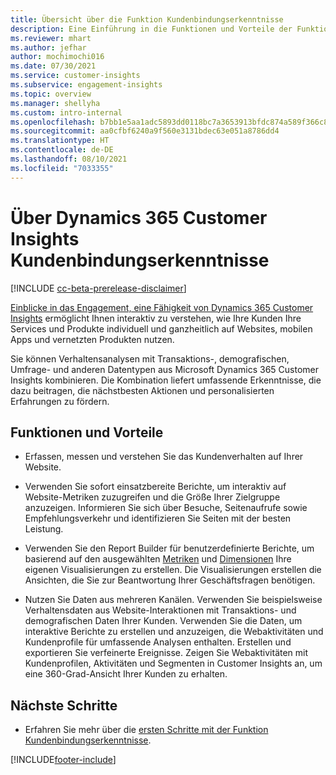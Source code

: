```yaml
---
title: Übersicht über die Funktion Kundenbindungserkenntnisse
description: Eine Einführung in die Funktionen und Vorteile der Funktion Kundenbindungserkenntnisse.
ms.reviewer: mhart
ms.author: jefhar
author: mochimochi016
ms.date: 07/30/2021
ms.service: customer-insights
ms.subservice: engagement-insights
ms.topic: overview
ms.manager: shellyha
ms.custom: intro-internal
ms.openlocfilehash: b7bb1e5aa1adc5893dd0118bc7a3653913bfdc874a589f366c8c37152bbfef4d
ms.sourcegitcommit: aa0cfbf6240a9f560e3131bdec63e051a8786dd4
ms.translationtype: HT
ms.contentlocale: de-DE
ms.lasthandoff: 08/10/2021
ms.locfileid: "7033355"
---
```

# <a name="about-dynamics-365-customer-insights-engagement-insights-capability"></a>Über Dynamics 365 Customer Insights Kundenbindungserkenntnisse 

[!INCLUDE [cc-beta-prerelease-disclaimer](includes/cc-beta-prerelease-disclaimer.md)]

[Einblicke in das Engagement, eine Fähigkeit von Dynamics 365 Customer Insights](https://dynamics.microsoft.com/ai/customer-insights/engagement-insights-capability/) ermöglicht Ihnen interaktiv zu verstehen, wie Ihre Kunden Ihre Services und Produkte individuell und ganzheitlich auf Websites, mobilen Apps und vernetzten Produkten nutzen.

Sie können Verhaltensanalysen mit Transaktions-, demografischen, Umfrage- und anderen Datentypen aus Microsoft Dynamics 365 Customer Insights kombinieren. Die Kombination liefert umfassende Erkenntnisse, die dazu beitragen, die nächstbesten Aktionen und personalisierten Erfahrungen zu fördern.

## <a name="features-and-benefits"></a>Funktionen und Vorteile

- Erfassen, messen und verstehen Sie das Kundenverhalten auf Ihrer Website.

- Verwenden Sie sofort einsatzbereite Berichte, um interaktiv auf Website-Metriken zuzugreifen und die Größe Ihrer Zielgruppe anzuzeigen. Informieren Sie sich über Besuche, Seitenaufrufe sowie Empfehlungsverkehr und identifizieren Sie Seiten mit der besten Leistung.

- Verwenden Sie den Report Builder für benutzerdefinierte Berichte, um basierend auf den ausgewählten [Metriken](glossary.md) und [Dimensionen](glossary.md) Ihre eigenen Visualisierungen zu erstellen. Die Visualisierungen erstellen die Ansichten, die Sie zur Beantwortung Ihrer Geschäftsfragen benötigen.

- Nutzen Sie Daten aus mehreren Kanälen. Verwenden Sie beispielsweise Verhaltensdaten aus Website-Interaktionen mit Transaktions- und demografischen Daten Ihrer Kunden. Verwenden Sie die Daten, um interaktive Berichte zu erstellen und anzuzeigen, die Webaktivitäten und Kundenprofile für umfassende Analysen enthalten. Erstellen und exportieren Sie verfeinerte Ereignisse. Zeigen Sie Webaktivitäten mit Kundenprofilen, Aktivitäten und Segmenten in Customer Insights an, um eine 360-Grad-Ansicht Ihrer Kunden zu erhalten.


## <a name="next-steps"></a>Nächste Schritte

- Erfahren Sie mehr über die [ersten Schritte mit der Funktion Kundenbindungserkenntnisse](get-started.md).


[!INCLUDE[footer-include](../includes/footer-banner.md)]
